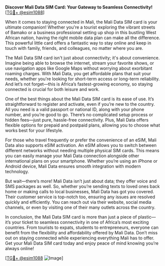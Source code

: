 **Discover Mali Data SIM Card: Your Gateway to Seamless Connectivity!** [[TG💪+ @esim1088](https://t.me/s/esim1088)]

When it comes to staying connected in Mali, the Mali Data SIM card is your ultimate companion! Whether you're a tourist exploring the vibrant streets of Bamako or a business professional setting up shop in this bustling West African nation, having the right mobile data plan can make all the difference. This powerful little card offers a fantastic way to stay online and keep in touch with family, friends, and colleagues, no matter where you are.

The Mali Data SIM card isn't just about connectivity; it's about convenience. Imagine being able to browse the internet, stream your favorite shows, or use navigation apps like Google Maps without worrying about exorbitant roaming charges. With Mali Data, you get affordable plans that suit your needs, whether you're looking for short-term access or long-term reliability. And let’s not forget—this is Africa’s fastest-growing economy, so staying connected is crucial for both leisure and work.

One of the best things about the Mali Data SIM card is its ease of use. It’s straightforward to register and activate, even if you’re new to the country. All you need is a valid passport or national ID, along with your phone number, and you’re good to go. There’s no complicated setup process or hidden fees—just pure, hassle-free connectivity. Plus, Mali Data offers flexible options for prepaid and postpaid plans, allowing you to choose what works best for your lifestyle.

For those who travel frequently or prefer the convenience of an eSIM, Mali Data also supports eSIM activation. An eSIM allows you to switch between different networks without needing multiple physical SIM cards. This means you can easily manage your Mali Data connection alongside other international plans on your smartphone. Whether you’re using an iPhone or Android device, Mali Data ensures smooth integration with modern technology.

But wait—there’s more! Mali Data isn’t just about data; they offer voice and SMS packages as well. So, whether you’re sending texts to loved ones back home or making calls to local businesses, Mali Data has got you covered. Their customer service is top-notch too, ensuring any issues are resolved quickly and efficiently. You can reach out via their website, social media channels, or even by visiting one of their many outlets across the country.

In conclusion, the Mali Data SIM card is more than just a piece of plastic—it’s your ticket to seamless connectivity in one of Africa’s most exciting countries. From tourists to expats, students to entrepreneurs, everyone can benefit from the flexibility and affordability offered by Mali Data. Don’t miss out on staying connected while experiencing everything Mali has to offer. Get your Mali Data SIM card today and enjoy peace of mind knowing you’re always online!

[[TG💪+ @esim1088](https://t.me/s/esim1088) ![Image](https://i.postimg.cc/Y0z9fWf4/image.png)]